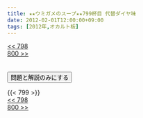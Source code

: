 ```yaml
---
title: ★★ウミガメのスープ★★799杯目 代替ダイヤ味
date: 2012-02-01T12:00:00+09:00
tags: [2012年,オカルト板]
---
```

<div class="th_left"><a href="../798"><< 798</a></div>
<div class="th_right"><a href="../800">800 >></a></div>
<br><br>
<script src="../../js/cupsoup.js"></script>
<form>
<input type="button" value="問題と解説のみにする" onClick="toggleCupsoup()">
</form>
{{< 799 >}}
<div class="th_left"><a href="../798"><< 798</a></div>
<div class="th_right"><a href="../800">800 >></a></div>